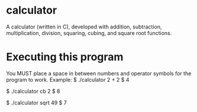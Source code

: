 # calculator
A calculator (written in C), developed with addition, subtraction, multiplication, division, squaring, cubing, and square root functions.

# Executing this program
You MUST place a space in between numbers and operator symbols for the program to work.
Example:
$ ./calculator 2 + 2
$ 4

$ ./calculator cb 2
$ 8

$ ./calculator sqrt 49
$ 7
